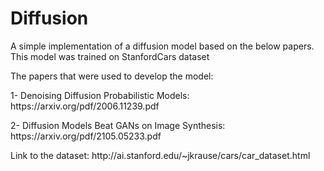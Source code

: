 <h1>Diffusion</h1>
<p>A simple implementation of a diffusion model based on the below papers. This model was trained on StanfordCars dataset</p>
<p align="center">
<src="https://github.com/javidsss/Diffusion/blob/main/Sample_Output.png">
<p>

The papers that were used to develop the model:
<p>1- Denoising Diffusion Probabilistic Models: https://arxiv.org/pdf/2006.11239.pdf<p>
<p>2- Diffusion Models Beat GANs on Image Synthesis: https://arxiv.org/pdf/2105.05233.pdf<p>
<p>Link to the dataset: http://ai.stanford.edu/~jkrause/cars/car_dataset.html<p>
